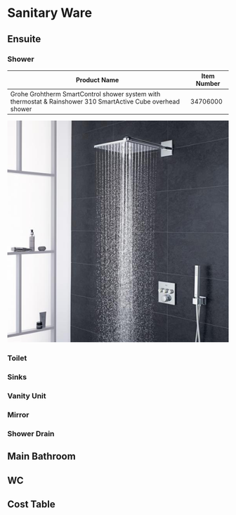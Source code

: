 # Sanitary Ware

## Ensuite

### Shower

| Product Name                                                  | Item Number    |
| ------------------------------------------------------------- | -------------- |
| Grohe Grohtherm SmartControl shower system with thermostat & Rainshower 310 SmartActive Cube overhead shower | 34706000 |
![ensuite-shower1 image](ensuite-shower1.jpg)

### Toilet

### Sinks

### Vanity Unit

### Mirror

### Shower Drain

## Main Bathroom

## WC

## Cost Table